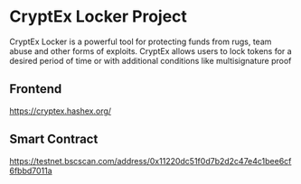 # CryptEx Locker Project

CryptEx Locker is a powerful tool for protecting funds from rugs, team abuse and other forms of exploits. CryptEx allows users to lock tokens for a desired period of time or with additional conditions like multisignature proof

## Frontend
https://cryptex.hashex.org/

## Smart Contract

https://testnet.bscscan.com/address/0x11220dc51f0d7b2d2c47e4c1bee6cf6fbbd7011a
